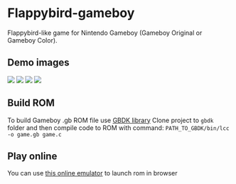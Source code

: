 # Flappybird-gameboy
Flappybird-like game for Nintendo Gameboy (Gameboy Original or Gameboy Color).

## Demo images
[![](https://github.com/pashutk/flappybird-gameboy/raw/master/launchscreen.png)](https://github.com/pashutk/flappybird-gameboy/raw/master/launchscreen.png)
[![](https://github.com/pashutk/flappybird-gameboy/raw/master/game.png)](https://github.com/pashutk/flappybird-gameboy/raw/master/game.png)
[![](https://github.com/pashutk/flappybird-gameboy/raw/master/launchscreen.gif)](https://github.com/pashutk/flappybird-gameboy/raw/master/launchscreen.png)
[![](https://github.com/pashutk/flappybird-gameboy/raw/master/game.gif)](https://github.com/pashutk/flappybird-gameboy/raw/master/game.png)

## Build ROM
To build Gameboy .gb ROM file use [GBDK library](http://gbdk.sourceforge.net/)
Clone project to `gbdk` folder and then compile code to ROM with command:
`PATH_TO_GBDK/bin/lcc -o game.gb game.c`

## Play online
You can use [this online emulator](https://github.com/taisel/GameBoy-Online) to launch rom in browser
